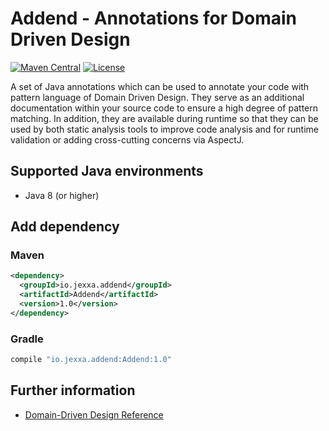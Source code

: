 # Addend - Annotations for Domain Driven Design 

[![Maven Central](https://img.shields.io/maven-central/v/io.jexxa.addend/Addend)](https://maven-badges.herokuapp.com/maven-central/io.jexxa.addend/Addend/) [![License](https://img.shields.io/badge/License-Apache%202.0-blue.svg)](https://opensource.org/licenses/Apache-2.0)

A set of Java annotations which can be used to annotate your code with pattern language of Domain Driven Design. They serve as an additional documentation within your source code to ensure a high degree of pattern matching. In addition, they are available during runtime so that they can be used by both static analysis tools to improve code analysis and for runtime validation or adding cross-cutting concerns via AspectJ.

## Supported Java environments
*   Java 8 (or higher)

## Add dependency

### Maven

```xml
<dependency>
  <groupId>io.jexxa.addend</groupId>
  <artifactId>Addend</artifactId>
  <version>1.0</version>
</dependency> 
```

### Gradle

```groovy
compile "io.jexxa.addend:Addend:1.0"
``` 

## Further information 

*   [Domain-Driven Design Reference](https://domainlanguage.com/wp-content/uploads/2016/05/DDD_Reference_2015-03.pdf)
